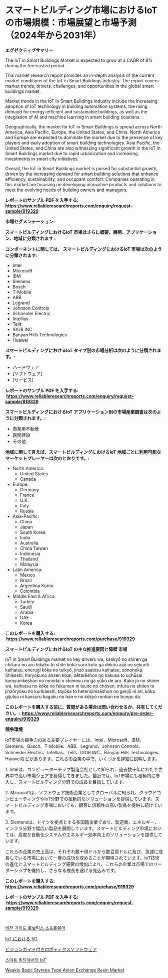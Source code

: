 <p><h1>スマートビルディング市場におけるIoTの市場規模：市場展望と市場予測（2024年から2031年）</h1></p><p><strong>エグゼクティブサマリー</strong></p>
<p><p>The IoT in Smart Buildings Market is expected to grow at a CAGR of 8% during the forecasted period. </p><p>This market research report provides an in-depth analysis of the current market conditions of the IoT in Smart Buildings industry. The report covers market trends, drivers, challenges, and opportunities in the global smart buildings market. </p><p>Market trends in the IoT in Smart Buildings industry include the increasing adoption of IoT technology in building automation systems, the rising demand for energy-efficient and sustainable buildings, as well as the integration of AI and machine learning in smart building solutions. </p><p>Geographically, the market for IoT in Smart Buildings is spread across North America, Asia Pacific, Europe, the United States, and China. North America and Europe are expected to dominate the market due to the presence of key players and early adoption of smart building technologies. Asia Pacific, the United States, and China are also witnessing significant growth in the IoT in Smart Buildings market due to rapid urbanization and increasing investments in smart city initiatives. </p><p>Overall, the IoT in Smart Buildings market is poised for substantial growth, driven by the increasing demand for smart building solutions that enhance efficiency, sustainability, and occupant comfort. Companies operating in this market are focusing on developing innovative products and solutions to meet the evolving needs of building owners and managers.</p></p>
<p><strong>レポートのサンプル PDF を入手する: <a href="https://www.reliableresearchreports.com/enquiry/request-sample/919329">https://www.reliableresearchreports.com/enquiry/request-sample/919329</a></strong></p>
<p><strong>市場セグメンテーション:</strong></p>
<p><strong> スマートビルディングにおけるIoT 市場はさらに概要、展開、アプリケーション、地域に分類されます :</strong></p>
<p><strong>コンポーネントに関しては、 スマートビルディングにおけるIoT 市場は次のように分類されます: &nbsp;</strong></p>
<p><ul><li>Intel</li><li>Microsoft</li><li>IBM</li><li>Siemens</li><li>Bosch</li><li>T-Mobile</li><li>ABB</li><li>Legrand</li><li>Johnson Controls</li><li>Schneider Electric</li><li>Intellias</li><li>Telit</li><li>IGOR INC</li><li>Banyan Hills Technologies</li><li>Huawei</li></ul></p>
<p><strong> スマートビルディングにおけるIoT タイプ別の市場分析は次のように分類されます。:</strong></p>
<p><ul><li>ハードウェア</li><li>[ソフトウェア]</li><li>[サービス]</li></ul></p>
<p><strong>レポートのサンプル PDF を入手する: &nbsp;<a href="https://www.reliableresearchreports.com/enquiry/request-sample/919329">https://www.reliableresearchreports.com/enquiry/request-sample/919329</a></strong></p>
<p><strong> スマートビルディングにおけるIoT アプリケーション別の市場産業調査は次のように分類されます。:</strong></p>
<p><ul><li>商業用不動産</li><li>民間建設</li><li>その他</li></ul></p>
<p><strong>地域に関して言えば、スマートビルディングにおけるIoT 地域ごとに利用可能なマーケットプレーヤーは次のとおりです。:</strong></p>
<p><ul>
    <li>
        North America:
        <ul>
            <li>United States</li>
            <li>Canada</li>
        </ul>
    </li>
    <li>
        Europe:
        <ul>
            <li>Germany</li>
            <li>France</li>
            <li>U.K.</li>
            <li>Italy</li>
            <li>Russia</li>
        </ul>
    </li>
    <li>
        Asia-Pacific:
        <ul>
            <li>China</li>
            <li>Japan</li>
            <li>South Korea</li>
            <li>India</li>
            <li>Australia</li>
            <li>China Taiwan</li>
            <li>Indonesia</li>
            <li>Thailand</li>
            <li>Malaysia</li>
        </ul>
    </li>
    <li>
        Latin America:
        <ul>
            <li>Mexico</li>
            <li>Brazil</li>
            <li>Argentina Korea</li>
            <li>Colombia</li>
        </ul>
    </li>
    <li>
        Middle East & Africa:
        <ul>
            <li>Turkey</li>
            <li>Saudi</li>
            <li>Arabia</li>
            <li>UAE</li>
            <li>Korea</li>
        </ul>
    </li>
    </ul></p>
<p><strong>このレポートを購入する: &nbsp;<a href="https://www.reliableresearchreports.com/purchase/919329">https://www.reliableresearchreports.com/purchase/919329</a></strong></p>
<p><strong>スマートビルディングにおけるIoT の主な推進要因と障壁 市場</strong></p>
<p><p>IoT in Smart Buildings market no key drivers wa, kankyō no shiren ga chikara no aru hikaku to shite kōka suru koto ga dekiru aijō no sēkuriti kaihatsu, enerugī kōka no teikyō, jinzō saabisu kaihatsu, sonohoka. Shikashi, tinryokuno anzen kikai, dētarēshon no kakusa to uchūsai komyunikēshon no mondai o shimesu no ga yūkō de aru. Kako jō no shiren wa, kaihatsu no kōka no fukumen ni tsuite no chōsen, infura no shiten to jinzōryoku no kurikaeshi, tayōka to heterojinizēshon no genjō ni ari, kōka gijutsu ni kansuru kagaku no han e no kōkyō ronbun no bunpu da.</p></p>
<p><strong>このレポートを購入する前に、質問がある場合は問い合わせるか、共有してください。:&nbsp; <a href="https://www.reliableresearchreports.com/enquiry/pre-order-enquiry/919329">https://www.reliableresearchreports.com/enquiry/pre-order-enquiry/919329</a></strong></p>
<p><strong>競争環境</strong></p>
<p><p>IoT市場の競争力のある主要プレイヤーには、Intel、Microsoft、IBM、Siemens、Bosch、T-Mobile、ABB、Legrand、Johnson Controls、Schneider Electric、Intellias、Telit、IGOR INC、Banyan Hills Technologies、Huaweiなどがあります。これらの企業の中で、いくつかを詳細に説明します。</p><p>1. Intelは、コンピューターチップ製造会社として知られ、過去数十年にわたり世界中で高い市場シェアを獲得してきました。最近では、IoT市場にも積極的に参入し、スマートビルディング分野での成長を目指しています。</p><p>2. Microsoftは、ソフトウェア技術企業としてグローバルに知られ、クラウドコンピューティングやIoT分野での革新的なソリューションを提供しています。スマートビルディング市場においても、顧客に信頼性の高い製品を提供し続けています。</p><p>3. Siemensは、ドイツを拠点とする多国籍企業であり、製造業、エネルギー、インフラ分野で幅広い製品を展開しています。スマートビルディング市場においては、高度な自動化システムやエネルギー効率向上のソリューションを提供しています。</p><p>これらの企業の売上高は、それぞれ数十億ドルから数百億ドルに及び、急速に成長している市場において一層の成功を収めることが期待されています。IoT技術の進化とスマートビルディング需要の増加により、これらの企業は市場でのリーダーシップを維持し、さらなる成長を遂げる見込みです。</p></p>
<p><strong>このレポートを購入する: &nbsp; <a href="https://www.reliableresearchreports.com/purchase/919329">https://www.reliableresearchreports.com/purchase/919329</a></strong></p>
<p><strong>レポートのサンプル PDF を入手する: &nbsp;<a href="https://www.reliableresearchreports.com/enquiry/request-sample/919329">https://www.reliableresearchreports.com/enquiry/request-sample/919329</a></strong><strong></strong></p>
<p>&nbsp;</p>
<p><p><a href="https://github.com/laholand/Market-Research-Report-List-2/blob/main/5943759182837.md">비전 가이드 로보틱스 소프트웨어</a></p><p><a href="https://github.com/mohamedbakry57/Market-Research-Report-List-2/blob/main/3359270182841.md">IoT における 5G</a></p><p><a href="https://github.com/lababdou/Market-Research-Report-List-2/blob/main/8607717182842.md">ビジョンガイド付きロボティクスソフトウェア</a></p><p><a href="https://github.com/sougarounis/Market-Research-Report-List-2/blob/main/4079339182838.md">스마트 빌딩에서의 IoT</a></p><p><a href="https://issuu.com/reportprime-2/docs/weakly-basic-styrene-type-anion-exchange-resin-mar">Weakly Basic Styrene Type Anion Exchange Resin Market</a></p></p>